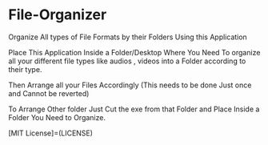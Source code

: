 # File-Organizer
Organize All types of File Formats by their Folders Using this Application

Place This Application Inside a Folder/Desktop  Where You Need To organize all your different file types like audios , videos into a Folder according to their type.

Then Arrange all your Files Accordingly (This needs to be done Just once and Cannot be reverted)

To Arrange Other folder Just Cut the exe from that Folder and Place Inside a Folder You Need to Organize.

[MIT License]=(LICENSE)
